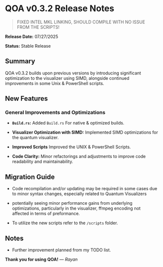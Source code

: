 # QOA v0.3.2 Release Notes

> FIXED INTEL MKL LINKING, SHOULD COMPILE WITH NO ISSUE FROM THE SCRIPTS!

**Release Date:** 07/27/2025

**Status:** Stable Release

## Summary

QOA v0.3.2 builds upon previous versions by introducing significant optimization to the visualizer using SIMD, alongside continued improvements in some Unix & PowerShell scripts.

## New Features

### General Improvements and Optimizations

* **`Build.rs`:** Added `Build.rs` For native & optimized builds.

* **Visualizer Optimization with SIMD:** Implemented SIMD optimizations for the quantum visualizer.

* **Improved Scripts** Improved the UNIX & PowerShell Scripts.

* **Code Clarity:** Minor refactorings and adjustments to improve code readability and maintainability.

## Migration Guide

* Code recompilation and/or updating may be required in some cases due to minor syntax changes, especially related to Quantum Visualizers

* potentially seeing minor performance gains from underlying optimizations, particularly in the visualizer, ffmpeg encoding not affected in terms of preformance.

* To utilize the new scripts refer to the `/scripts` folder.

## Notes

* Further improvement planned from my TODO list.

**Thank you for using QOA!** 
— *Rayan*